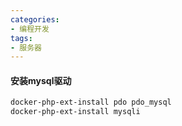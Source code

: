 ```yaml
---
categories: 
- 编程开发
tags:
- 服务器
---
```


#### 安装mysql驱动

```bash
docker-php-ext-install pdo pdo_mysql
docker-php-ext-install mysqli
```

